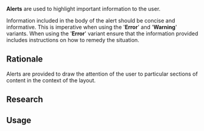 __Alerts__ are used to highlight important information to the user.

Information included in the body of the alert should be concise and informative. This is imperative when using the '__Error__' and '__Warning__' variants. When using the '__Error__' variant ensure that the information provided includes instructions on how to remedy the situation.

## Rationale
Alerts are provided to draw the attention of the user to particular sections of content in the context of the layout.

## Research

## Usage
